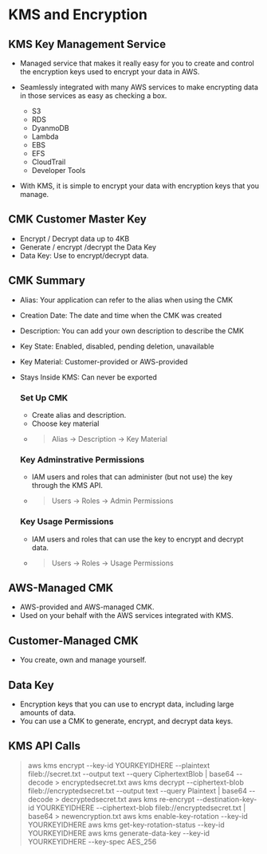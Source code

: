 # KMS and Encryption

## KMS Key Management Service
- Managed service that makes it really easy for you to create
and control the encryption keys used to encrypt your data in
AWS.
- Seamlessly integrated with many AWS services to make encrypting data in those services as easy as checking a box.
    
    - S3
    - RDS
    - DyanmoDB
    - Lambda
    - EBS
    - EFS
    - CloudTrail
    - Developer Tools
- With KMS, it is simple to encrypt your data with encryption keys that you manage.

## CMK Customer Master Key
- Encrypt / Decrypt data up to 4KB
- Generate / encrypt /decrypt the Data Key
- Data Key: Use to encrypt/decrypt data.

## CMK Summary
- Alias: Your application can refer to the alias when using the CMK
- Creation Date: The date and time when the CMK was created
- Description: You can add your own description to describe the CMK
- Key State: Enabled, disabled, pending deletion, unavailable
- Key Material: Customer-provided or AWS-provided
- Stays Inside KMS: Can never be exported

    ### Set Up CMK
    - Create alias and description.
    - Choose key material
    - > Alias -> Description -> Key Material

    ### Key Adminstrative Permissions
    - IAM users and roles that can administer (but not use) the key through the KMS API.
    - > Users -> Roles -> Admin Permissions

    ### Key Usage Permissions
    - IAM users and roles that can use the key to encrypt and decrypt data.
    - > Users -> Roles -> Usage Permissions

## AWS-Managed CMK
- AWS-provided and AWS-managed CMK.
- Used on your behalf with the AWS services integrated with KMS.

## Customer-Managed CMK
- You create, own and manage yourself.

## Data Key
- Encryption keys that you can use to encrypt data, including large amounts of data.
- You can use a CMK to generate, encrypt, and decrypt data keys.

## KMS API Calls
> aws kms encrypt --key-id YOURKEYIDHERE --plaintext fileb://secret.txt --output text --query CiphertextBlob | base64 --decode > encryptedsecret.txt
> aws kms decrypt --ciphertext-blob fileb://encryptedsecret.txt --output text --query Plaintext | base64 --decode > decryptedsecret.txt
> aws kms re-encrypt --destination-key-id YOURKEYIDHERE --ciphertext-blob fileb://encryptedsecret.txt | base64 > newencryption.txt 
> aws kms enable-key-rotation --key-id YOURKEYIDHERE
> aws kms get-key-rotation-status --key-id YOURKEYIDHERE
> aws kms generate-data-key --key-id YOURKEYIDHERE --key-spec AES_256